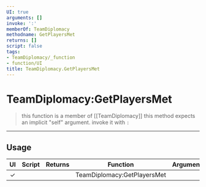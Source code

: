 ```yaml
---
UI: true
arguments: []
invoke: ':'
memberOf: TeamDiplomacy
methodname: GetPlayersMet
returns: []
script: false
tags:
- TeamDiplomacy/_function
- function/UI
title: TeamDiplomacy.GetPlayersMet
---
```

# TeamDiplomacy:GetPlayersMet
> this function is a member of [[TeamDiplomacy]]
> this method expects an implicit "self" argument. invoke it with `:`
-----
## Usage
|  UI | Script | Returns | Function | Arguments |
|:---:|:------:|-------:|:--------:|:---------|
|✓| ||TeamDiplomacy:GetPlayersMet||
